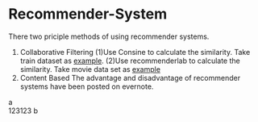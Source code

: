 # Recommender-System
  There two priciple methods of using recommender systems. 
  1. Collaborative Filtering 
  (1)Use Consine to calculate the similarity. Take train dataset as [example](https://github.com/Alexzhibin/Recommender-System/blob/master/train.R). 
  (2)Use recommenderlab to calculate the similarity. Take movie data set as [example](https://github.com/Alexzhibin/Recommender-System/blob/master/Movie_rating_case.R)
  2. Content Based 
  The advantage and disadvantage of recommender systems have been posted on evernote. 

  a<br />123123
  b<br />
